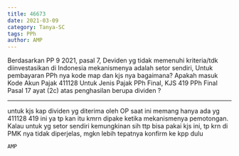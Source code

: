 ```yaml
---
title: 46673
date: 2021-03-09
category: Tanya-SC
tags: PPh
author: AMP
---
```


Berdasarkan PP 9 2021, pasal 7, Deviden yg tidak memenuhi kriteria/tdk diinvestasikan di Indonesia mekanismenya adalah setor sendiri, Untuk pembayaran PPh nya kode map dan kjs nya bagaimana? Apakah masuk Kode Akun Pajak 411128 Untuk Jenis Pajak PPh Final, KJS 419 PPh Final Pasal 17 ayat (2c) atas penghasilan berupa dividen ?

---

untuk kjs kap dividen yg diterima oleh OP saat ini memang hanya ada yg 411128 419 ini ya tp kan itu kmrn dipake ketika mekanismenya pemotongan. Kalau untuk yg setor sendiri kemungkinan sih ttp bisa pakai kjs ini, tp krn di PMK nya tidak diperjelas, mgkn lebih tepatnya konfirm ke kpp dulu

`AMP`

